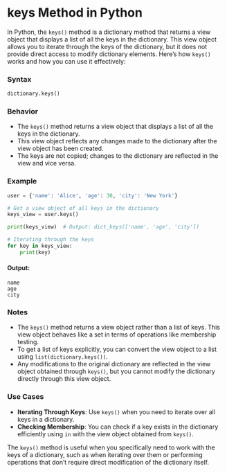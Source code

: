 # keys Method in Python

In Python, the `keys()` method is a dictionary method that returns a view object that displays a list of all the keys in the dictionary. This view object allows you to iterate through the keys of the dictionary, but it does not provide direct access to modify dictionary elements. Here’s how `keys()` works and how you can use it effectively:

### Syntax

```python
dictionary.keys()
```

### Behavior

- The `keys()` method returns a view object that displays a list of all the keys in the dictionary.
- This view object reflects any changes made to the dictionary after the view object has been created.
- The keys are not copied; changes to the dictionary are reflected in the view and vice versa.

### Example

```python
user = {'name': 'Alice', 'age': 30, 'city': 'New York'}

# Get a view object of all keys in the dictionary
keys_view = user.keys()

print(keys_view)  # Output: dict_keys(['name', 'age', 'city'])

# Iterating through the keys
for key in keys_view:
    print(key)
```

#### Output:
```
name
age
city
```

### Notes

- The `keys()` method returns a view object rather than a list of keys. This view object behaves like a set in terms of operations like membership testing.
- To get a list of keys explicitly, you can convert the view object to a list using `list(dictionary.keys())`.
- Any modifications to the original dictionary are reflected in the view object obtained through `keys()`, but you cannot modify the dictionary directly through this view object.

### Use Cases

- **Iterating Through Keys**: Use `keys()` when you need to iterate over all keys in a dictionary.
- **Checking Membership**: You can check if a key exists in the dictionary efficiently using `in` with the view object obtained from `keys()`.

The `keys()` method is useful when you specifically need to work with the keys of a dictionary, such as when iterating over them or performing operations that don’t require direct modification of the dictionary itself.